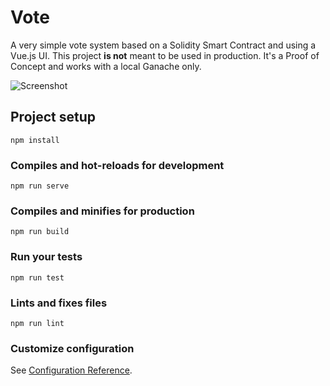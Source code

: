 # Vote

A very simple vote system based on a Solidity Smart Contract and using a Vue.js UI. This project **is not** meant to be used in production. It's a Proof of Concept and works with a local Ganache only.

![Screenshot](.github/screenshit.png?raw=true)

## Project setup
```
npm install
```

### Compiles and hot-reloads for development
```
npm run serve
```

### Compiles and minifies for production
```
npm run build
```

### Run your tests
```
npm run test
```

### Lints and fixes files
```
npm run lint
```

### Customize configuration
See [Configuration Reference](https://cli.vuejs.org/config/).
